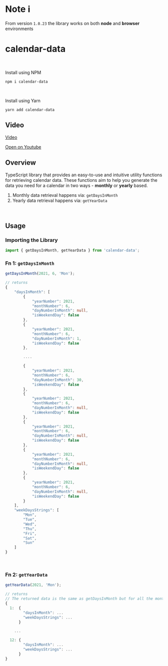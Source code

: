 # Note :information_source:
From version `1.0.23` the library works on both **node** and **browser** environments 
# calendar-data

<br />

Install using NPM

```
npm i calendar-data
```

<br />

Install using Yarn

```
yarn add calendar-data
```

## Video

[Video](https://github.com/MerhanMustafov/calendar-data/assets/76586375/d4f5ac7c-5b57-405f-b2c4-1afbe62a27d6)

[Open on Youtube](https://www.youtube.com/watch?v=WGA6uzkSRbk)

## Overview

TypeScript library that provides an easy-to-use and intuitive utility functions for retrieving calendar data. These functions aim to help you generate the data you need for a calendar in two ways - **monthly** or **yearly** based.

1. Monthly data retrieval happens via: `getDaysInMonth`
2. Yearly data retrieval happens via: `getYearData`

<br />

## Usage

### Importing the Library

```typescript
import { getDaysInMonth, getYearData } from 'calendar-data';
```

### Fn 1: `getDaysInMonth`

```typescript
getDaysInMonth(2021, 6, 'Mon');

// returns
{
    "daysInMonth": [
        {
            "yearNumber": 2021,
            "monthNumber": 6,
            "dayNumberInMonth": null,
            "isWeekendDay": false
        },
        {
            "yearNumber": 2021,
            "monthNumber": 6,
            "dayNumberInMonth": 1,
            "isWeekendDay": false
        },

        ....

        {
            "yearNumber": 2021,
            "monthNumber": 6,
            "dayNumberInMonth": 30,
            "isWeekendDay": false
        },
        {
            "yearNumber": 2021,
            "monthNumber": 6,
            "dayNumberInMonth": null,
            "isWeekendDay": false
        },
        {
            "yearNumber": 2021,
            "monthNumber": 6,
            "dayNumberInMonth": null,
            "isWeekendDay": false
        },
        {
            "yearNumber": 2021,
            "monthNumber": 6,
            "dayNumberInMonth": null,
            "isWeekendDay": false
        },
        {
            "yearNumber": 2021,
            "monthNumber": 6,
            "dayNumberInMonth": null,
            "isWeekendDay": false
        }
    ],
    "weekDaysStrings": [
        "Mon",
        "Tue",
        "Wed",
        "Thu",
        "Fri",
        "Sat",
        "Sun"
    ]
}
```

<br />

### Fn 2: `getYearData`

```typescript
getYearData(2021, 'Mon');

// returns
// The returned data is the same as getDaysInMonth but for all the months
{
  1:  {
        "daysInMonth": ...
        "weekDaysStrings": ...
      }

    ...

  12: {
        "daysInMonth": ...
        "weekDaysStrings": ...
      }
}
```

